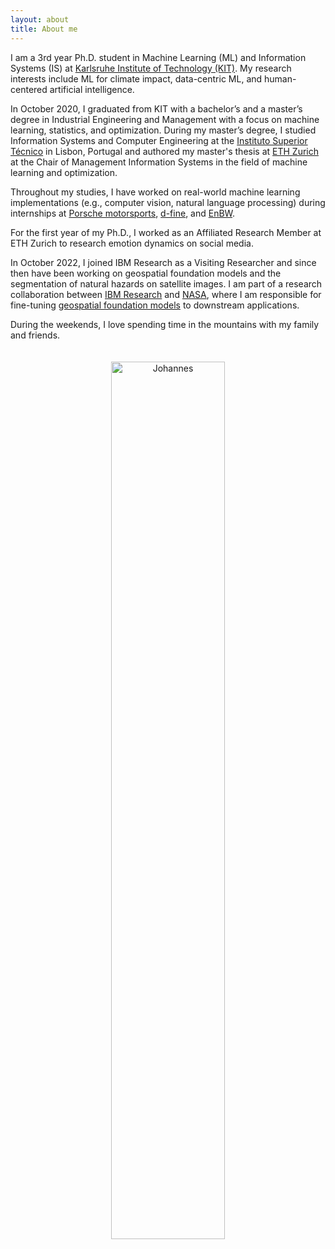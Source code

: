 ```yaml
---
layout: about
title: About me
---
```


I am a 3rd year Ph.D. student in Machine Learning (ML) and Information Systems (IS) at [Karlsruhe Institute of Technology (KIT)](https://www.kit.edu/english/index.php). My research interests include ML for climate impact, data-centric ML, and human-centered artificial intelligence. 

In October 2020, I graduated from KIT with a bachelor’s and a master’s degree in Industrial Engineering and Management with a focus on machine learning, statistics, and optimization. During my master’s degree, I studied Information Systems and Computer Engineering at the [Instituto Superior Técnico](https://tecnico.ulisboa.pt/en/) in Lisbon, Portugal and authored my master's thesis at [ETH Zurich](https://ethz.ch/en.html) at the Chair of Management Information Systems in the field of machine learning and optimization. 

Throughout my studies, I have worked on real-world machine learning implementations (e.g., computer vision, natural language processing) during internships at [Porsche motorsports](https://motorsports.porsche.com/usa/en), [d-fine](https://www.d-fine.com/en/), and [EnBW](https://www.enbw.com/company/). 

For the first year of my Ph.D., I worked as an Affiliated Research Member at ETH Zurich to research emotion dynamics on social media. 

In October 2022, I joined IBM Research as a Visiting Researcher and since then have been working on geospatial foundation models and the segmentation of natural hazards on satellite images. I am part of a research collaboration between [IBM Research](https://www.research.ibm.com/) and [NASA](https://impact.earthdata.nasa.gov), where I am responsible for fine-tuning [geospatial foundation models](https://research.ibm.com/blog/ibm-nasa-foundation-models) to downstream applications.

During the weekends, I love spending time in the mountains with my family and friends.

<p style="text-align:center;">
<img src="https://raw.githubusercontent.com/jhnnsjkbk/jhnnsjkbk.github.io/master/assets/images/banners/skiing.png"
     alt="Johannes"
     width="60%" height="60%"
     style="margin-top: 20px;" />
